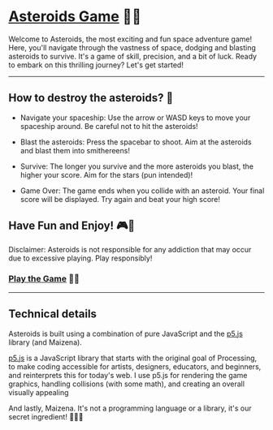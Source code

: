 # [Asteroids Game](https://pedrofnseca.github.io/asteroids/) 🚀🌑

Welcome to Asteroids, the most exciting and fun space adventure game! Here, you'll navigate through the vastness of space, dodging and blasting asteroids to survive. It's a game of skill, precision, and a bit of luck. Ready to embark on this thrilling journey? Let's get started!

---

## How to destroy the asteroids? 🌌
  - Navigate your spaceship: Use the arrow or WASD keys to move your spaceship around. Be careful not to hit the asteroids!

  - Blast the asteroids: Press the spacebar to shoot. Aim at the asteroids and blast them into smithereens!

  - Survive: The longer you survive and the more asteroids you blast, the higher your score. Aim for the stars (pun intended)!  

  - Game Over: The game ends when you collide with an asteroid. Your final score will be displayed. Try again and beat your high score!

## Have Fun and Enjoy! 🎮🌌
Disclaimer: Asteroids is not responsible for any addiction that may occur due to excessive playing. Play responsibly!

### [Play the Game](https://pedrofnseca.github.io/asteroids/) 🚀🌑

---

## Technical details

Asteroids is built using a combination of pure JavaScript and the [p5.js](https://p5js.org/) library (and Maizena). 

[p5.js](https://p5js.org/) is a JavaScript library that starts with the original goal of Processing, to make coding accessible for artists, designers, educators, and beginners, and reinterprets this for today's web. I use p5.js for rendering the game graphics, handling collisions (with some math), and creating an overall visually appealing 

And lastly, Maizena. It's not a programming language or a library, it's our secret ingredient! 🌽🌽🌽